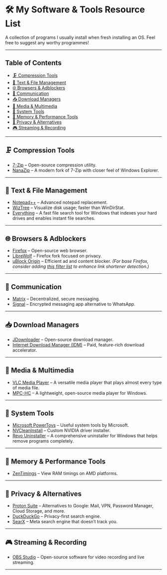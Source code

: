 # 🛠️ My Software & Tools Resource List

A collection of programs I usually install when fresh installing an OS. Feel free to suggest any worthy programmes!

---

## Table of Contents

- [🗜️ Compression Tools](#%EF%B8%8F-compression-tools)
- [📝 Text & File Management](#-text--file-management)
- [🌐 Browsers & Adblockers](#-browsers--adblockers)
- [📡 Communication](#-communication)
- [📥 Download Managers](#-download-managers)
- [🎥 Media & Multimedia](#-media--multimedia)
- [🔧 System Tools](#-system-tools)
- [🧠 Memory & Performance Tools](#-memory--performance-tools)
- [🔐 Privacy & Alternatives](#-privacy--alternatives)
- [🎮 Streaming & Recording](#-streaming--recording)

---

## 🗜️ Compression Tools

- [7-Zip](https://www.7-zip.org/) – Open-source compression utility.
- [NanaZip](https://github.com/M2Team/NanaZip) – A modern fork of 7-Zip with closer feel of Windows Explorer.

---

## 📝 Text & File Management

- [Notepad++](https://notepad-plus-plus.org/) – Advanced notepad replacement.
- [WizTree](https://diskanalyzer.com/) – Visualize disk usage; faster than WinDirStat.
- [Everything](https://www.voidtools.com/) – A fast file search tool for Windows that indexes your hard drives and enables instant file searches.

---

## 🌐 Browsers & Adblockers

- [Firefox](https://www.mozilla.org/firefox/) – Open-source web browser.
- [LibreWolf](https://librewolf.net/) – Firefox fork focused on privacy.
- [uBlock Origin](https://github.com/gorhill/uBlock#installation) – Efficient ad and content blocker. *(For base Firefox, consider adding [this filter list](https://github.com/DandelionSprout/adfilt/blob/master/LegitimateURLShortener.txt) to enhance link shortener detection.)*

---

## 📡 Communication

- [Matrix](https://matrix.org/) – Decentralized, secure messaging.
- [Signal](https://signal.org/) – Encrypted messaging app alternative to WhatsApp.

---

## 📥 Download Managers

- [JDownloader](https://jdownloader.org/jdownloader2) – Open-source download manager.
- [Internet Download Manager (IDM)](https://www.internetdownloadmanager.com/) – Paid, feature-rich download accelerator.

---

## 🎥 Media & Multimedia

- [VLC Media Player](https://www.videolan.org/vlc/) – A versatile media player that plays almost every type of media file.
- [MPC-HC](https://github.com/clsid2/mpc-hc/) – A lightweight, open-source media player for Windows.

---

## 🔧 System Tools

- [Microsoft PowerToys](https://learn.microsoft.com/en-us/windows/powertoys/) – Useful system tools by Microsoft.
- [NVCleanInstall](https://www.techpowerup.com/download/techpowerup-nvcleanstall/) – Custom NVIDIA driver installer.
- [Revo Uninstaller](https://www.revouninstaller.com/) – A comprehensive uninstaller for Windows that helps remove programs completely.

---

## 🧠 Memory & Performance Tools

- [ZenTimings](https://zentimings.com/) – View RAM timings on AMD platforms.

---

## 🔐 Privacy & Alternatives

- [Proton Suite](https://proton.me/) – Alternatives to Google: Mail, VPN, Password Manager, Cloud Storage, and more.
- [DuckDuckGo](https://duckduckgo.com/) – Privacy-first search engine.
- [SearX](https://searx.space/) – Meta search engine that doesn’t track you.

---

## 🎮 Streaming & Recording

- [OBS Studio](https://obsproject.com/) – Open-source software for video recording and live streaming.

---

